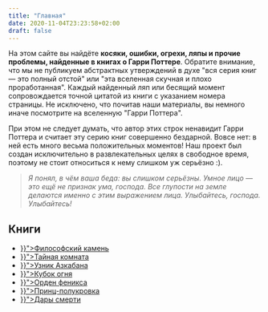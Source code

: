 ```yaml
---
title: "Главная"
date: 2020-11-04T23:23:58+02:00
draft: false
---
```


На этом сайте вы найдёте <strong>косяки, ошибки, огрехи, ляпы и прочие проблемы, найденные в книгах о Гарри Поттере</strong>. Обратите внимание, что мы не публикуем абстрактных утверждений в духе "вся серия книг &mdash; это полный отстой" или "эта вселенная скучная и плохо проработанная". Каждый найденный ляп или бесящий момент сопровождается точной цитатой из книги с указанием номера страницы. Не исключено, что почитав наши материалы, вы немного иначе посмотрите на вселенную "Гарри Поттера".

При этом не следует думать, что автор этих строк ненавидит Гарри Поттера и считает эту серию книг совершенно бездарной. Вовсе нет: в ней есть много весьма положительных моментов! Наш проект был создан исключительно в развлекательных целях в свободное время, поэтому не стоит относиться к нему слишком уж серьёзно :).

<blockquote><p><em>
  Я понял, в чём ваша беда: вы слишком серьёзны. Умное лицо &mdash; это ещё не признак ума, господа. Все глупости на земле делаются именно с этим выражением лица. Улыбайтесь, господа. Улыбайтесь!
</em></p></blockquote>

<h2>Книги</h2>

<ul>
  <li><a href="{{< ref "/books/filosofskyi_kamen" >}}">Философский камень</a></li>
  <li><a href="{{< ref "/books/taynaya_komnata" >}}">Тайная комната</a></li>
  <li><a href="{{< ref "/books/uznik_azkabana" >}}">Узник Азкабана</a></li>
  <li><a href="{{< ref "/books/kubok_ognya" >}}">Кубок огня</a></li>
  <li><a href="{{< ref "/books/orden_feniksa" >}}">Орден феникса</a></li>
  <li><a href="{{< ref "/books/princ_polukrovka" >}}">Принц-полукровка</a></li>
  <li><a href="{{< ref "/books/dary_smerti" >}}">Дары смерти</a></li>
</ul>
